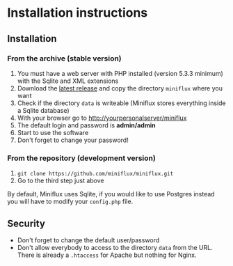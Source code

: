 Installation instructions
=========================

Installation
------------

### From the archive (stable version)

1. You must have a web server with PHP installed (version 5.3.3 minimum) with the Sqlite and XML extensions
2. Download the [latest release](https://miniflux.net/downloads) and copy the directory `miniflux` where you want
3. Check if the directory `data` is writeable (Miniflux stores everything inside a Sqlite database)
4. With your browser go to <http://yourpersonalserver/miniflux>
5. The default login and password is **admin/admin**
6. Start to use the software
7. Don't forget to change your password!

### From the repository (development version)

1. `git clone https://github.com/miniflux/miniflux.git`
2. Go to the third step just above

By default, Miniflux uses Sqlite, if you would like to use Postgres instead you will have to modify your `config.php` file.

Security
--------

- Don't forget to change the default user/password
- Don't allow everybody to access to the directory `data` from the URL. There is already a `.htaccess` for Apache but nothing for Nginx.
